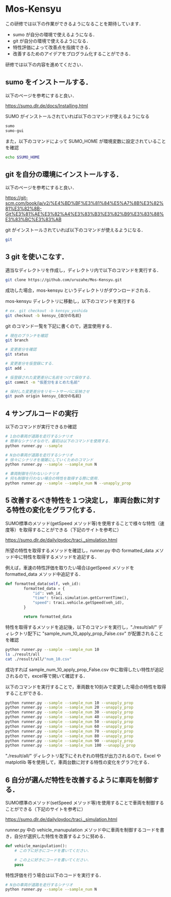 # Mos-Kensyu
この研修では以下の作業ができるようになることを期待しています．

- sumo が自分の環境で使えるようになる．
- git が自分の環境で使えるようになる．
- 特性評価によって改善点を指摘できる．
- 改善するためのアイデアをプログラム化することができる．

研修では以下の内容を進めてください．

## sumo をインストールする．

以下のページを参考にすると良い．

https://sumo.dlr.de/docs/Installing.html

SUMO がインストールされていれば以下のコマンドが使えるようになる
```sh
sumo
sumo-gui
```

また，以下のコマンドによって SUMO_HOME が環境変数に設定されていることを確認
```sh
echo $SUMO_HOME
```

## git を自分の環境にインストールする．

以下のページを参考にすると良い．

https://git-scm.com/book/ja/v2/%E4%BD%BF%E3%81%84%E5%A7%8B%E3%82%81%E3%82%8B-Git%E3%81%AE%E3%82%A4%E3%83%B3%E3%82%B9%E3%83%88%E3%83%BC%E3%83%AB

git がインストールされていれば以下のコマンドが使えるようになる．
```sh
git
```

## 3 git を使いこなす．
適当なディレクトリを作成し，ディレクトリ内で以下のコマンドを実行する．
```sh
git clone https://github.com/uruzahe/Mos-Kensyu.git
```

成功した場合，mos-kensyu というディレクトリがダウンロードされる．

mos-kensyu ディレクトリに移動し，以下のコマンドを実行する
```sh
# ex. git checkout -b kensyu_yoshida
git checkout -b kensyu_{自分の名前}
```

git のコマンド一覧を下記に書くので，適宜使用する．
```sh
# 現在のブランチを確認
git branch

# 変更差分を確認
git status

# 変更差分を仮登録にする．
git add .

# 仮登録された変更差分に名前をつけて保存する．
git commit -m "仮差分をまとめた名前"

# 保村した変更差分をリモートサーバに反映させ
git push origin kensyu_{自分の名前}
```

## 4 サンプルコードの実行
以下のコマンドが実行できるか確認

```sh
# 1台の車両が道路を走行するシナリオ
# 簡単なシナリオなので，最初は以下のコマンドを使用する．
python runner.py --sample

# N台の車両が道路を走行するシナリオ
# 徐々にシナリオを複雑にしていくためのコマンド
python runner.py --sample --sample_num N

# 車両制御を行わないシナリオ
# 何も制御を行わない場合の特性を取得する際に使用．
python runner.py --sample --sample_num N --unapply_prop
```

## 5 改善するべき特性を１つ決定し， 車両台数に対する特性の変化をグラフ化する．

SUMO標準のメソッド(getSpeed メソッド等)を使用することで様々な特性（速度等）を取得することができる（下記のサイトを参考に）

https://sumo.dlr.de/daily/pydoc/traci._simulation.html

所望の特性を取得するメソッドを確認し，runner.py 中の formatted_data メソッド中に特性を取得するメソッドを追記する．

例えば，車速の特性評価を取りたい場合はgetSpeed メソッドを formatted_data メソッド中追記する．
```py
def formatted_data(self, veh_id):
        formatted_data = {
            "id": veh_id,
            "time": traci.simulation.getCurrentTime(),
            "speed": traci.vehicle.getSpeed(veh_id),
        }

        return formatted_data
```

特性を取得するメソッドを追記後，以下のコマンドを実行し，"./result/all/" ディレクトリ配下に "sample_num_10_apply_prop_False.csv" が配置されることを確認
```sh
python runner.py --sample --sample_num 10
ls ./result/all
cat ./result/all/"num_10.csv"
```

成功すれば sample_num_10_apply_prop_False.csv 中に取得したい特性が追記されるので，excel等で開いて確認する．

以下のコマンドを実行することで，車両数を10刻みで変更した場合の特性を取得することができる．
```sh
python runner.py --sample --sample_num 10 --unapply_prop
python runner.py --sample --sample_num 20 --unapply_prop
python runner.py --sample --sample_num 30 --unapply_prop
python runner.py --sample --sample_num 40 --unapply_prop
python runner.py --sample --sample_num 50 --unapply_prop
python runner.py --sample --sample_num 60 --unapply_prop
python runner.py --sample --sample_num 70 --unapply_prop
python runner.py --sample --sample_num 80 --unapply_prop
python runner.py --sample --sample_num 90 --unapply_prop
python runner.py --sample --sample_num 100 --unapply_prop
```

"./result/all/" ディレクトリ配下にそれぞれの特性が出力されるので，Excel や matplotlib 等を使用して，車両台数に対する特性の変化をグラフ化する．

## 6 自分が選んだ特性を改善するように車両を制御する．

SUMO標準のメソッド(setSpeed メソッド等)を使用することで車両を制御することができる（下記のサイトを参考に）

https://sumo.dlr.de/daily/pydoc/traci._simulation.html

runner.py 中の vehicle_manupulation メソッド中に車両を制御するコードを書き，自分が選択した特性を改善するように努める．

```py
def vehicle_manipulation():
    # この下に好きにコードを書いてください.

    # この上に好きにコードを書いてください.
    pass
```

特性評価を行う場合は以下のコードを実行する．
```sh
# N台の車両が道路を走行するシナリオ
python runner.py --sample --sample_num N
```

